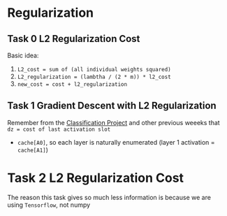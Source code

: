 # Regularization


## Task 0 L2 Regularization Cost

Basic idea:
1. `L2_cost = sum of (all individual weights squared)`
2. `L2_regularization = (lambtha / (2 * m)) * l2_cost`
3. `new_cost = cost + l2_regularization`

## Task 1 Gradient Descent with L2 Regularization

Remember from the [Classification Project](https://github.com/Jabulani-N/atlas-machine_learning/blob/main/supervised_learning/classification/13-neural_network.py) and other previous weeeks that `dz = cost of last activation slot`
*  `cache[A0]`, so each layer is naturally enumerated (layer 1 activation = `cache[A1]`)

# Task 2 L2 Regularization Cost
The reason this task gives so much less information is because we are using `Tensorflow`, not numpy